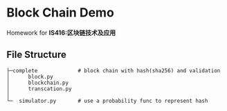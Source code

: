 # Block Chain Demo
Homework for **IS416:区块链技术及应用**

## File Structure
```
├─complete             # block chain with hash(sha256) and validation
│      block.py
│      blockchain.py
│      transcation.py
│      
└─  simulator.py       # use a probability func to represent hash 
```